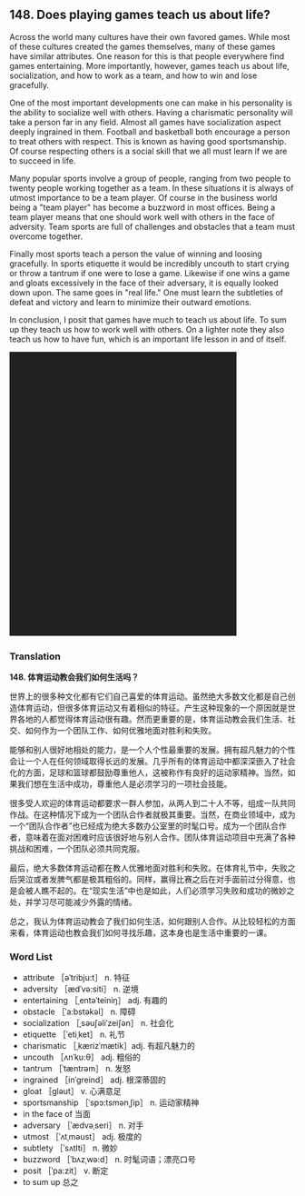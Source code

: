 ## 148. Does playing games teach us about life?

Across the world many cultures have their own favored games. While most of these cultures created the games themselves, many of these games have similar attributes. One reason for this is that people everywhere find games entertaining. More importantly, however, games teach us about life, socialization, and how to work as a team, and how to win and lose gracefully.

One of the most important developments one can make in his personality is the ability to socialize well with others. Having a charismatic personality will take a person far in any field. Almost all games have socialization aspect deeply ingrained in them. Football and basketball both encourage a person to treat others with respect. This is known as having good sportsmanship. Of course respecting others is a social skill that we all must learn if we are to succeed in life.

Many popular sports involve a group of people, ranging from two people to twenty people working together as a team. In these situations it is always of utmost importance to be a team player. Of course in the business world being a "team player" has become a buzzword in most offices. Being a team player means that one should work well with others in the face of adversity. Team sports are full of challenges and obstacles that a team must overcome together.

Finally most sports teach a person the value of winning and loosing gracefully. In sports etiquette it would be incredibly uncouth to start crying or throw a tantrum if one were to lose a game. Likewise if one wins a game and gloats excessively in the face of their adversary, it is equally looked down upon. The same goes in "real life." One must learn the subtleties of defeat and victory and learn to minimize their outward emotions.

In conclusion, I posit that games have much to teach us about life. To sum up they teach us how to work well with others. On a lighter note they also teach us how to have fun, which is an important life lesson in and of itself.

![](images/padding_400x500.png)

### Translation

**148. 体育运动教会我们如何生活吗？**

世界上的很多种文化都有它们自己喜爱的体育运动。虽然绝大多数文化都是自己创造体育运动，但很多体育运动又有着相似的特征。产生这种现象的一个原因就是世界各地的人都觉得体育运动很有趣。然而更重要的是，体育运动教会我们生活、社交、如何作为一个团队工作、如何优雅地面对胜利和失败。

能够和别人很好地相处的能力，是一个人个性最重要的发展。拥有超凡魅力的个性会让一个人在任何领域取得长远的发展。几乎所有的体育运动中都深深嵌入了社会化的方面，足球和篮球都鼓励尊重他人，这被称作有良好的运动家精神。当然，如果我们想在生活中成功，尊重他人是必须学习的一项社会技能。

很多受人欢迎的体育运动都要求一群人参加，从两人到二十人不等，组成一队共同作战。在这种情况下成为一个团队合作者就极其重要。当然，在商业领域中，成为一个“团队合作者”也已经成为绝大多数办公室里的时髦口号。成为一个团队合作者，意味着在面对困难时应该很好地与别人合作。团队体育运动项目中充满了各种挑战和困难，一个团队必须共同克服。

最后，绝大多数体育运动都在教人优雅地面对胜利和失败。在体育礼节中，失败之后哭泣或者发脾气都是极其粗俗的。同样，赢得比赛之后在对手面前过分得意，也是会被人瞧不起的。在“现实生活”中也是如此，人们必须学习失败和成功的微妙之处，并学习尽可能减少外露的情绪。

总之，我认为体育运动教会了我们如何生活，如何跟别人合作。从比较轻松的方面来看，体育运动也教会我们如何寻找乐趣，这本身也是生活中重要的一课。

### Word List

+ attribute ［əˈtribju:t］ n. 特征
+ adversity ［ædˈvə:siti］ n. 逆境
+ entertaining ［ˌentəˈteiniŋ］ adj. 有趣的
+ obstacle ［ˈa:bstəkəl］ n. 障碍
+ socialization ［ˌsəuʃəliˈzeiʃən］ n. 社会化
+ etiquette ［ˈetiˌket］ n. 礼节
+ charismatic ［ˌkærizˈmætik］adj. 有超凡魅力的
+ uncouth ［ʌnˈku:θ］ adj. 粗俗的
+ tantrum ［ˈtæntrəm］ n. 发怒
+ ingrained ［inˈgreind］ adj. 根深蒂固的
+ gloat ［gləut］ v. 心满意足
+ sportsmanship ［ˈspɔ:tsmənˌʃip］ n. 运动家精神
+ in the face of 当面
+ adversary ［ˈædvəˌseri］ n. 对手
+ utmost ［ˈʌtˌməust］ adj. 极度的
+ subtlety ［ˈsʌtlti］ n. 微妙
+ buzzword ［ˈbʌzˌwə:d］ n. 时髦词语；漂亮口号
+ posit ［ˈpa:zit］ v. 断定
+ to sum up 总之 


